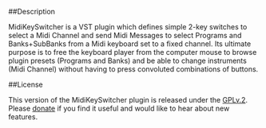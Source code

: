 ##Description

MidiKeySwitcher is a VST plugin which defines simple 2-key switches to select a Midi Channel and send Midi Messages to select Programs and Banks+SubBanks from a Midi keyboard set to a fixed channel. Its ultimate purpose is to free the keyboard player from the computer mouse to browse plugin presets (Programs and Banks) and be able to change instruments (Midi Channel) without having to press convoluted combinations of buttons.

##License

This version of the MidiKeySwitcher plugin is released under the [GPLv.2](http://www.gnu.org/licenses/gpl-2.0.html). Please [donate](http://www.4drX.com/midikeyswitcher/donate) if you find it useful and would like to hear about new features. 